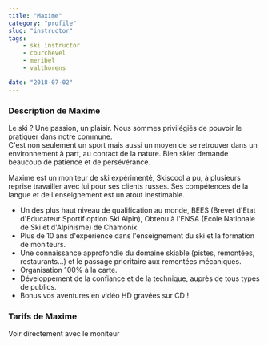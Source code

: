 ```yaml
---
title: "Maxime"
category: "profile"
slug: "instructor"
tags:
    - ski instructor
    - courchevel
    - meribel
    - valthorens

date: "2018-07-02"
---
```


 
### Description de Maxime
Le ski ? Une passion, un plaisir. Nous sommes privilégiés de pouvoir le pratiquer dans notre commune.   
C'est non seulement un sport mais aussi un moyen de se retrouver dans un environnement à part, au contact de la nature. 
Bien skier demande beaucoup de patience et de persévérance.  

Maxime est un moniteur de ski expérimenté, Skiscool a pu, à plusieurs reprise travailler avec lui pour ses clients russes. Ses compétences de la langue et de l'enseignement est un atout inestimable.  

* Un des plus haut niveau de qualification au monde, BEES (Brevet d'Etat d'Educateur Sportif option Ski Alpin), Obtenu à l'ENSA (Ecole Nationale de Ski et d'Alpinisme) de Chamonix.
* Plus de 10 ans d'expérience dans l'enseignement du ski et la formation de moniteurs.
* Une connaissance approfondie du domaine skiable (pistes, remontées, restaurants...) et le passage prioritaire aux remontées mécaniques. 
* Organisation 100% à la carte. 
* Développement de la confiance et de la technique, auprès de tous types de publics. 
* Bonus vos aventures en vidéo HD gravées sur CD !

### Tarifs de Maxime
Voir directement avec le moniteur
